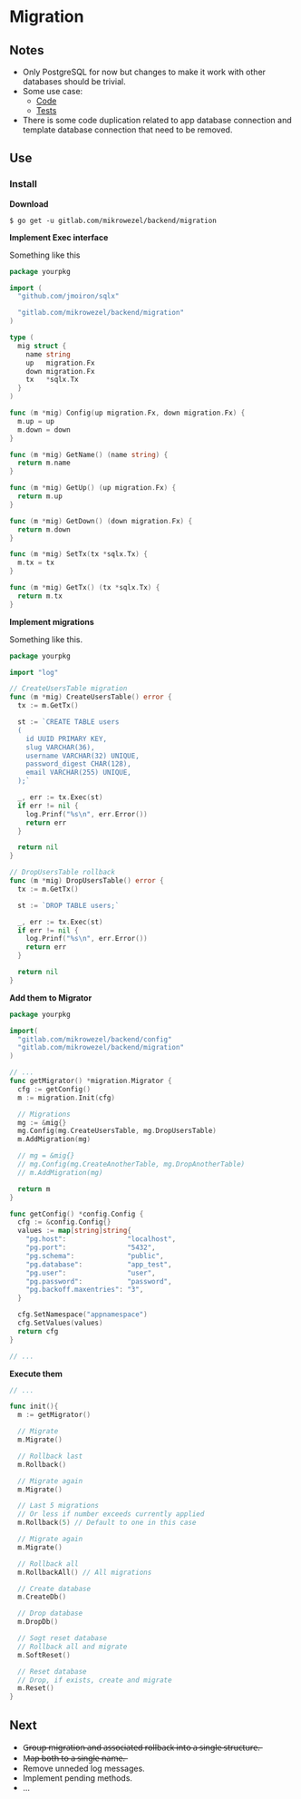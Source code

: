 # Migration

## Notes
* Only PostgreSQL for now but changes to make it work with other databases should be trivial.
* Some use case:
  * [Code](https://github.com/adrianpk/granica/tree/master/internal/migration)
  * [Tests](https://github.com/adrianpk/granica/blob/4fc686ccdce83aaf32d4d51c9b91b657f0753c56/internal/repo/user_test.go#L70)
* There is some code duplication related to app database connection and template database connection that need to be removed.


## Use
### Install

**Download**
```shell
$ go get -u gitlab.com/mikrowezel/backend/migration
```

**Implement Exec interface**

Something like this
```go
package yourpkg

import (
  "github.com/jmoiron/sqlx"

  "gitlab.com/mikrowezel/backend/migration"
)

type (
  mig struct {
    name string
    up   migration.Fx
    down migration.Fx
    tx   *sqlx.Tx
  }
)

func (m *mig) Config(up migration.Fx, down migration.Fx) {
  m.up = up
  m.down = down
}

func (m *mig) GetName() (name string) {
  return m.name
}

func (m *mig) GetUp() (up migration.Fx) {
  return m.up
}

func (m *mig) GetDown() (down migration.Fx) {
  return m.down
}

func (m *mig) SetTx(tx *sqlx.Tx) {
  m.tx = tx
}

func (m *mig) GetTx() (tx *sqlx.Tx) {
  return m.tx
}
```

**Implement migrations**

Something like this.
```go
package yourpkg

import "log"

// CreateUsersTable migration
func (m *mig) CreateUsersTable() error {
  tx := m.GetTx()

  st := `CREATE TABLE users
  (
    id UUID PRIMARY KEY,
    slug VARCHAR(36),
    username VARCHAR(32) UNIQUE,
    password_digest CHAR(128),
    email VARCHAR(255) UNIQUE,
  );`

  _, err := tx.Exec(st)
  if err != nil {
    log.Prinf("%s\n", err.Error())
    return err
  }

  return nil
}

// DropUsersTable rollback
func (m *mig) DropUsersTable() error {
  tx := m.GetTx()

  st := `DROP TABLE users;`

  _, err := tx.Exec(st)
  if err != nil {
    log.Prinf("%s\n", err.Error())
    return err
  }

  return nil
}
```

**Add them to Migrator**

```go
package yourpkg

import(
  "gitlab.com/mikrowezel/backend/config"
  "gitlab.com/mikrowezel/backend/migration"
)

// ...
func getMigrator() *migration.Migrator {
  cfg := getConfig()
  m := migration.Init(cfg)

  // Migrations
  mg := &mig{}
  mg.Config(mg.CreateUsersTable, mg.DropUsersTable)
  m.AddMigration(mg)

  // mg = &mig{}
  // mg.Config(mg.CreateAnotherTable, mg.DropAnotherTable)
  // m.AddMigration(mg)

  return m
}

func getConfig() *config.Config {
  cfg := &config.Config{}
  values := map[string]string{
    "pg.host":               "localhost",
    "pg.port":               "5432",
    "pg.schema":             "public",
    "pg.database":           "app_test",
    "pg.user":               "user",
    "pg.password":           "password",
    "pg.backoff.maxentries": "3",
  }

  cfg.SetNamespace("appnamespace")
  cfg.SetValues(values)
  return cfg
}

// ...
```

**Execute them**
```go
// ...

func init(){
  m := getMigrator()

  // Migrate
  m.Migrate()

  // Rollback last
  m.Rollback()

  // Migrate again
  m.Migrate()

  // Last 5 migrations
  // Or less if number exceeds currently applied
  m.Rollback(5) // Default to one in this case

  // Migrate again
  m.Migrate()

  // Rollback all
  m.RollbackAll() // All migrations

  // Create database
  m.CreateDb()

  // Drop database
  m.DropDb()

  // Sogt reset database
  // Rollback all and migrate
  m.SoftReset()

  // Reset database
  // Drop, if exists, create and migrate
  m.Reset()
}

```

## Next
* G̶r̶o̶u̶p̶ ̶m̶i̶g̶r̶a̶t̶i̶o̶n̶ ̶a̶n̶d̶ ̶a̶s̶s̶o̶c̶i̶a̶t̶e̶d̶ ̶r̶o̶l̶l̶b̶a̶c̶k̶ ̶i̶n̶t̶o̶ ̶a̶ ̶s̶i̶n̶g̶l̶e̶ ̶s̶t̶r̶u̶c̶t̶u̶r̶e̶.̶
* M̶a̶p̶ ̶b̶o̶t̶h̶ ̶t̶o̶ ̶a̶ ̶s̶i̶n̶g̶l̶e̶ ̶n̶a̶m̶e̶.̶
* Remove unneded log messages.
* Implement pending methods.
* ...
